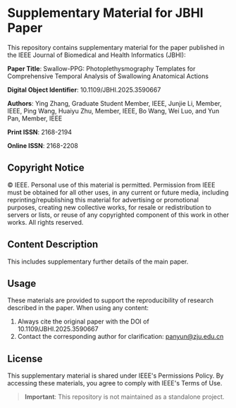 # Supplementary Material for JBHI Paper

This repository contains supplementary material for the paper published in the IEEE Journal of Biomedical and Health Informatics (JBHI):

**Paper Title**: Swallow-PPG: Photoplethysmography Templates for Comprehensive Temporal Analysis of Swallowing Anatomical Actions

**Digital Object Identifier**: 10.1109/JBHI.2025.3590667

**Authors**: Ying Zhang, Graduate Student Member, IEEE, Junjie Li, Member, IEEE, Ping Wang, Huaiyu Zhu, Member, IEEE, Bo Wang, Wei Luo, and Yun Pan, Member, IEEE  

**Print ISSN**: 2168-2194

**Online ISSN**: 2168-2208

## Copyright Notice
© IEEE. Personal use of this material is permitted. Permission from IEEE must be obtained for all other uses, in any current or future media, including reprinting/republishing this material for advertising or promotional purposes, creating new collective works, for resale or redistribution to servers or lists, or reuse of any copyrighted component of this work in other works. All rights reserved.

## Content Description
 This includes supplementary further details of the main paper.

## Usage
These materials are provided to support the reproducibility of research described in the paper. When using any content:
1. Always cite the original paper with the DOI of 10.1109/JBHI.2025.3590667
2. Contact the corresponding author for clarification: panyun@zju.edu.cn

## License
This supplementary material is shared under IEEE's Permissions Policy. By accessing these materials, you agree to comply with IEEE's Terms of Use.

> **Important**: This repository is not maintained as a standalone project.
